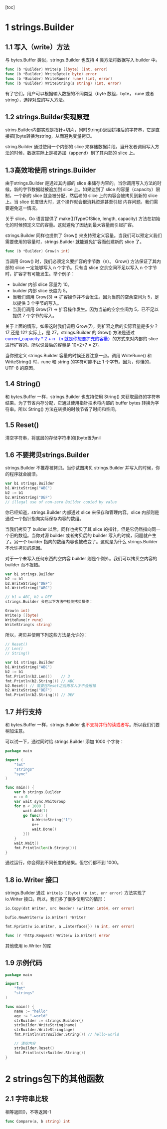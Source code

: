 [toc]
# 1 strings.Builder
## 1.1 写入（write）方法
与 bytes.Buffer 类似，strings.Builder 也支持 4 类方法将数据写入 builder 中。
```go
func (b *Builder) Write(p []byte) (int, error)
func (b *Builder) WriteByte(c byte) error
func (b *Builder) WriteRune(r rune) (int, error)
func (b *Builder) WriteString(s string) (int, error)
```
有了它们，用户可以根据输入数据的不同类型（byte 数组，byte， rune 或者 string），选择对应的写入方法。


## 1.2 strings.Builder实现原理
strins.Builder内部实现是指针+切片，同时String()返回拼接后的字符串，它是直接把[]byte转换为string，从而避免变量拷贝。

string.Builder 通过使用一个内部的 slice 来存储数据片段。当开发者调用写入方法的时候，数据实际上是被追加（append）到了其内部的 slice 上。

## 1.3高效地使用 strings.Builder
由于strings.Builder 是通过其内部的 slice 来储存内容的。当你调用写入方法的时候，新的字节数据就被追加到 slice 上。如果达到了 slice 的容量（capacity）限制，一个新的 slice 就会被分配，然后老的 slice 上的内容会被拷贝到新的 slice 上。当 slice 长度很大时，这个操作就会很消耗资源甚至引起 内存问题。我们需要避免这一情况。

关于 slice，Go 语言提供了 make([]TypeOfSlice, length, capacity) 方法在初始化的时候预定义它的容量。这就避免了因达到最大容量而引起扩容。

strings.Builder 同样也提供了 Grow() 来支持预定义容量。当我们可以预定义我们需要使用的容量时，strings.Builder 就能避免扩容而创建新的 slice 了。
```go
func (b *Builder) Grow(n int)
```
当调用 Grow() 时，我们必须定义要扩容的字节数（n）。 Grow() 方法保证了其内部的 slice 一定能够写入 n 个字节。只有当 slice 空余空间不足以写入 n 个字节时，扩容才有可能发生。举个例子：

- builder 内部 slice 容量为 10。
- builder 内部 slice 长度为 5。
- 当我们调用 Grow(3) => 扩容操作并不会发生。因为当前的空余空间为 5，足以提供 3 个字节的写入。
- 当我们调用 Grow(7) => 扩容操作发生。因为当前的空余空间为 5，已不足以提供 7 个字节的写入。

关于上面的情形，如果这时我们调用 Grow(7)，则扩容之后的实际容量是多少？
17 还是 12?
实际上，是 27。strings.Builder 的 Grow() 方法是通过 <font color=blue>current_capacity * 2 + n （n 就是你想要扩充的容量）</font>的方式来对内部的 slice 进行扩容的。所以说最后的容量是 10*2+7 = 27。

当你预定义 strings.Builder 容量的时候还要注意一点。调用 WriteRune() 和 WriteString() 时，rune 和 string 的字符可能不止 1 个字节。因为，你懂的，UTF-8 的原因。

## 1.4 String()
和 bytes.Buffer 一样，strings.Builder 也支持使用 String() 来获取最终的字符串结果。为了节省内存分配，它通过使用指针技术将内部的 buffer bytes 转换为字符串。所以 String() 方法在转换的时候节省了时间和空间。

## 1.5 Reset()
清空字符串，将底层的存储字符串的[]byte置为nil

## 1.6 不要拷贝strings.Builder
strings.Builder 不推荐被拷贝。当你试图拷贝 strings.Builder 并写入的时候，你的程序就会崩溃。
```go
var b1 strings.Builder
b1.WriteString("ABC")
b2 := b1
b2.WriteString("DEF") 
// illegal use of non-zero Builder copied by value
```
你已经知道，strings.Builder 内部通过 slice 来保存和管理内容。slice 内部则是通过一个指针指向实际保存内容的数组。

当我们拷贝了 builder 以后，同样也拷贝了其 slice 的指针。但是它仍然指向同一个旧的数组。当你对源 builder 或者拷贝后的 builder 写入的时候，问题就产生了。另一个 builder 指向的数组内容也被改变了。这就是为什么 strings.Builder 不允许拷贝的原因。

对于一个未写入任何东西的空内容 builder 则是个例外。我们可以拷贝空内容的 builder 而不报错。
```go
var b1 strings.Builder
b2 := b1
b2.WriteString("DEF")
b1.WriteString("ABC")

// b1 = ABC, b2 = DEF
strings.Builder 会在以下方法中检测拷贝操作：

Grow(n int)
Write(p []byte)
WriteRune(r rune)
WriteString(s string)
```
所以，拷贝并使用下列这些方法是允许的：
```go
// Reset()
// Len()
// String()

var b1 strings.Builder
b1.WriteString("ABC")
b2 := b1
fmt.Println(b2.Len())    // 3
fmt.Println(b2.String()) // ABC
b2.Reset() // 需要在Reset之后再写入才不会报错
b2.WriteString("DEF")
fmt.Println(b2.String()) // DEF
``` 
## 1.7 并行支持
和 bytes.Buffer 一样，strings.Builder 也<font color=red>不支持并行的读或者写</font>。所以我们们要稍加注意。

可以试一下，通过同时给 strings.Builder 添加 1000 个字符：
```go
package main

import (
    "fmt"
    "strings"
    "sync"
)

func main() {
    var b strings.Builder
    n := 0
    var wait sync.WaitGroup
    for n < 1000 {
        wait.Add(1)
        go func() {
            b.WriteString("1")
            n++
            wait.Done()
        }()
    }
    wait.Wait()
    fmt.Println(len(b.String()))
}
```
通过运行，你会得到不同长度的结果。但它们都不到 1000。

## 1.8 io.Writer 接口
strings.Builder 通过``` Write(p []byte) (n int, err error)``` 方法实现了 io.Writer 接口。所以，我们多了很多使用它的情形：
```go
io.Copy(dst Writer, src Reader) (written int64, err error)

bufio.NewWriter(w io.Writer) *Writer

fmt.Fprint(w io.Writer, a …interface{}) (n int, err error)

func (r *http.Request) Write(w io.Writer) error
```
其他使用 io.Writer 的库

## 1.9 示例代码
```go
package main

import (
    "fmt"
    "strings"
)

func main() {
    name := "hello"
    age := "-world"
    strBuilder := strings.Builder{}
    strBuilder.WriteString(name)
    strBuilder.WriteString(age)
    fmt.Println(strBuilder.String()) // hello-world

    // 清空内容
    strBuilder.Reset()
    fmt.Println(strBuilder.String())
}
```

# 2 strings包下的其他函数
## 2.1 字符串比较
相等返回0，不等返回-1
```go
func Compare(a, b string) int
```